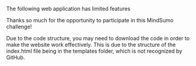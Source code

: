 The following web application has limited features

Thanks so much for the opportunity to participate in this MindSumo challenge!

Due to the code structure, you may need to download the code in order to make the website work effectively. This is due to the structure of the index.html file being in the templates folder, which is not recognized by GitHub. 
